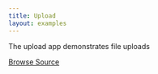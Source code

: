 ```yaml
---
title: Upload
layout: examples
---
```


The upload app demonstrates file uploads

<a class="btn btn-success btn-sm" href="https://github.com/revel/examples/tree/master/upload" role="button"><span class="glyphicon glyphicon-floppy-disk" aria-hidden="true"></span> Browse Source</a>

